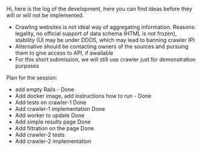 Hi, here is the log of the development, here you can find ideas before they will or will not be implemented.

 - Crawling websites is not ideal way of aggregating information. Reasons: legality, no official support of data schema (HTML is not frozen), stability (UI may be under DDOS, which may lead to banning crawler IP)
 - Alternative should be contacting owners of the sources and pursuing them to give access to API, if awailable
 - For this short submission, we will still use crawler just for demonstration purposes


Plan for the session:
 - add empty Rails - Done
 - Add docker image, add instructions how to run - Done
 - Add tests on crawler-1 Done
 - Add crawler-1 implementation Done
 - Add worker to update Done
 - Add simple results page Done
 - Add filtration on the page Done
 - Add crawler-2 tests
 - Add crawler-2 implementation

